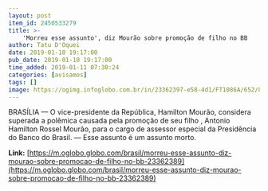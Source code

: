 ```yaml
---
layout: post
item_id: 2450533279
title: >-
    'Morreu esse assunto', diz Mourão sobre promoção de filho no BB
author: Tatu D'Oquei
date: 2019-01-10 19:17:00
pub_date: 2019-01-10 19:17:00
time_added: 2019-01-11 07:30:24
categories: [avisamos]
tags: []
image: https://ogimg.infoglobo.com.br/in/23362397-e58-4d1/FT1086A/652/80565208_Brazilian-Vice-President-Hamilton-Mourao-attends-the-swearing-in-ceremony-of-Admiral-Ilques.jpg
---
```


BRASÍLIA — O vice-presidente da República, Hamilton Mourão, considera superada a polêmica causada pela promoção de seu filho , Antonio Hamilton Rossel Mourão, para o cargo de assessor especial da Presidência do Banco do Brasil. — Esse assunto é um assunto morto.

**Link:** [https://m.oglobo.globo.com/brasil/morreu-esse-assunto-diz-mourao-sobre-promocao-de-filho-no-bb-23362389](https://m.oglobo.globo.com/brasil/morreu-esse-assunto-diz-mourao-sobre-promocao-de-filho-no-bb-23362389)

